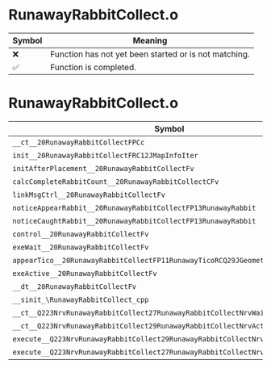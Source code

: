 # RunawayRabbitCollect.o
| Symbol | Meaning 
| ------------- | ------------- 
| :x: | Function has not yet been started or is not matching. 
| :white_check_mark: | Function is completed. 


# RunawayRabbitCollect.o
| Symbol | Decompiled? |
| ------------- | ------------- |
| `__ct__20RunawayRabbitCollectFPCc` | :x: |
| `init__20RunawayRabbitCollectFRC12JMapInfoIter` | :x: |
| `initAfterPlacement__20RunawayRabbitCollectFv` | :x: |
| `calcCompleteRabbitCount__20RunawayRabbitCollectCFv` | :x: |
| `linkMsgCtrl__20RunawayRabbitCollectFv` | :x: |
| `noticeAppearRabbit__20RunawayRabbitCollectFP13RunawayRabbit` | :x: |
| `noticeCaughtRabbit__20RunawayRabbitCollectFP13RunawayRabbit` | :x: |
| `control__20RunawayRabbitCollectFv` | :x: |
| `exeWait__20RunawayRabbitCollectFv` | :x: |
| `appearTico__20RunawayRabbitCollectFP11RunawayTicoRCQ29JGeometry8TVec3<f>` | :x: |
| `exeActive__20RunawayRabbitCollectFv` | :x: |
| `__dt__20RunawayRabbitCollectFv` | :x: |
| `__sinit_\RunawayRabbitCollect_cpp` | :x: |
| `__ct__Q223NrvRunawayRabbitCollect27RunawayRabbitCollectNrvWaitFv` | :x: |
| `__ct__Q223NrvRunawayRabbitCollect29RunawayRabbitCollectNrvActiveFv` | :x: |
| `execute__Q223NrvRunawayRabbitCollect29RunawayRabbitCollectNrvActiveCFP5Spine` | :x: |
| `execute__Q223NrvRunawayRabbitCollect27RunawayRabbitCollectNrvWaitCFP5Spine` | :x: |

